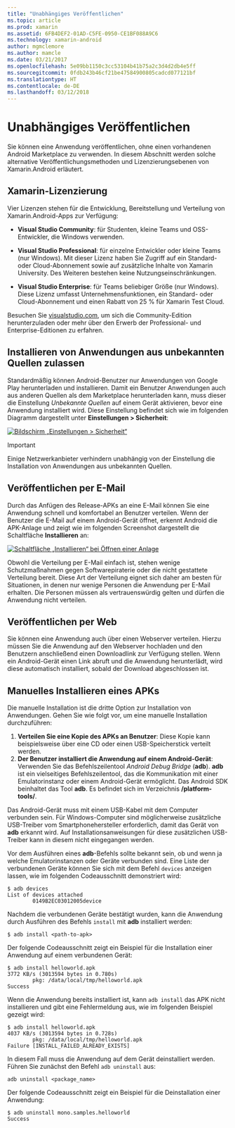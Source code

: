 ```yaml
---
title: "Unabhängiges Veröffentlichen"
ms.topic: article
ms.prod: xamarin
ms.assetid: 6FB4DEF2-01AD-C5FE-0950-CE1BF088A9C6
ms.technology: xamarin-android
author: mgmclemore
ms.author: mamcle
ms.date: 03/21/2017
ms.openlocfilehash: 5e09bb1150c3cc53104b41b75a2c3d4d2db4e5ff
ms.sourcegitcommit: 0fdb243b46cf21be47584900805cadcd077121bf
ms.translationtype: HT
ms.contentlocale: de-DE
ms.lasthandoff: 03/12/2018
---
```

# <a name="publishing-independently"></a>Unabhängiges Veröffentlichen

Sie können eine Anwendung veröffentlichen, ohne einen vorhandenen Android Marketplace zu verwenden. In diesem Abschnitt werden solche alternative Veröffentlichungsmethoden und Lizenzierungsebenen von Xamarin.Android erläutert.


## <a name="xamarin-licensing"></a>Xamarin-Lizenzierung

Vier Lizenzen stehen für die Entwicklung, Bereitstellung und Verteilung von Xamarin.Android-Apps zur Verfügung:

-   **Visual Studio Community**: für Studenten, kleine Teams und OSS-Entwickler, die Windows verwenden.

-   **Visual Studio Professional**: für einzelne Entwickler oder kleine Teams (nur Windows). Mit dieser Lizenz haben Sie Zugriff auf ein Standard- oder Cloud-Abonnement sowie auf zusätzliche Inhalte von Xamarin University. Des Weiteren bestehen keine Nutzungseinschränkungen.

-   **Visual Studio Enterprise**: für Teams beliebiger Größe (nur Windows). Diese Lizenz umfasst Unternehmensfunktionen, ein Standard- oder Cloud-Abonnement und einen Rabatt von 25 % für Xamarin Test Cloud.

Besuchen Sie [visualstudio.com](https://www.visualstudio.com/xamarin/), um sich die Community-Edition herunterzuladen oder mehr über den Erwerb der Professional- und Enterprise-Editionen zu erfahren.


## <a name="allow-installation-from-unknown-sources"></a>Installieren von Anwendungen aus unbekannten Quellen zulassen

Standardmäßig können Android-Benutzer nur Anwendungen von Google Play herunterladen und installieren. Damit ein Benutzer Anwendungen auch aus anderen Quellen als dem Marketplace herunterladen kann, muss dieser die Einstellung *Unbekannte Quellen* auf einem Gerät aktivieren, bevor eine Anwendung installiert wird. Diese Einstellung befindet sich wie im folgenden Diagramm dargestellt unter **Einstellungen > Sicherheit**:

[![Bildschirm „Einstellungen > Sicherheit“](publishing-independently-images/settings.png)](publishing-independently-images/settings.png#lightbox)


> [!IMPORTANT]
> Einige Netzwerkanbieter verhindern unabhängig von der Einstellung die Installation von Anwendungen aus unbekannten Quellen.



## <a name="publishing-by-e-mail"></a>Veröffentlichen per E-Mail

Durch das Anfügen des Release-APKs an eine E-Mail können Sie eine Anwendung schnell und komfortabel an Benutzer verteilen. Wenn der Benutzer die E-Mail auf einem Android-Gerät öffnet, erkennt Android die APK-Anlage und zeigt wie im folgenden Screenshot dargestellt die Schaltfläche **Installieren** an:

[![Schaltfläche „Installieren“ bei Öffnen einer Anlage](publishing-independently-images/publishing-via-email.png)](publishing-independently-images/publishing-via-email.png#lightbox)

Obwohl die Verteilung per E-Mail einfach ist, stehen wenige Schutzmaßnahmen gegen Softwarepiraterie oder die nicht gestattete Verteilung bereit. Diese Art der Verteilung eignet sich daher am besten für Situationen, in denen nur wenige Personen die Anwendung per E-Mail erhalten. Die Personen müssen als vertrauenswürdig gelten und dürfen die Anwendung nicht verteilen.


## <a name="publishing-by-web"></a>Veröffentlichen per Web

Sie können eine Anwendung auch über einen Webserver verteilen. Hierzu müssen Sie die Anwendung auf den Webserver hochladen und den Benutzern anschließend einen Downloadlink zur Verfügung stellen. Wenn ein Android-Gerät einen Link abruft und die Anwendung herunterlädt, wird diese automatisch installiert, sobald der Download abgeschlossen ist.


## <a name="manually-installing-an-apk"></a>Manuelles Installieren eines APKs

Die manuelle Installation ist die dritte Option zur Installation von Anwendungen. Gehen Sie wie folgt vor, um eine manuelle Installation durchzuführen:

1.   **Verteilen Sie eine Kopie des APKs an Benutzer**: Diese Kopie kann beispielsweise über eine CD oder einen USB-Speicherstick verteilt werden.
1.   **Der Benutzer installiert die Anwendung auf einem Android-Gerät**: Verwenden Sie das Befehlszeilentool *Android Debug Bridge* (**adb**). **adb** ist ein vielseitiges Befehlszeilentool, das die Kommunikation mit einer Emulatorinstanz oder einem Android-Gerät ermöglicht. Das Android SDK beinhaltet das Tool **adb**. Es befindet sich im Verzeichnis **<sdk>/platform-tools/**.

Das Android-Gerät muss mit einem USB-Kabel mit dem Computer verbunden sein.
Für Windows-Computer sind möglicherweise zusätzliche USB-Treiber vom Smartphonehersteller erforderlich, damit das Gerät von **adb** erkannt wird. Auf Installationsanweisungen für diese zusätzlichen USB-Treiber kann in diesem nicht eingegangen werden.

Vor dem Ausführen eines **adb**-Befehls sollte bekannt sein, ob und wenn ja welche Emulatorinstanzen oder Geräte verbunden sind. Eine Liste der verbundenen Geräte können Sie sich mit dem Befehl `devices` anzeigen lassen, wie im folgenden Codeausschnitt demonstriert wird:

```shell
$ adb devices
List of devices attached
        0149B2EC03012005device
```

Nachdem die verbundenen Geräte bestätigt wurden, kann die Anwendung durch Ausführen des Befehls `install` mit **adb** installiert werden:

```shell
$ adb install <path-to-apk>
```

Der folgende Codeausschnitt zeigt ein Beispiel für die Installation einer Anwendung auf einem verbundenen Gerät:

```shell
$ adb install helloworld.apk
3772 KB/s (3013594 bytes in 0.780s)
        pkg: /data/local/tmp/helloworld.apk
Success
```

Wenn die Anwendung bereits installiert ist, kann `adb install` das APK nicht installieren und gibt eine Fehlermeldung aus, wie im folgenden Beispiel gezeigt wird:

```shell
$ adb install helloworld.apk
4037 KB/s (3013594 bytes in 0.728s)
        pkg: /data/local/tmp/helloworld.apk
Failure [INSTALL_FAILED_ALREADY_EXISTS]
```

In diesem Fall muss die Anwendung auf dem Gerät deinstalliert werden. Führen Sie zunächst den Befehl `adb uninstall` aus:

```shell
adb uninstall <package_name>
```

Der folgende Codeausschnitt zeigt ein Beispiel für die Deinstallation einer Anwendung:

```shell
$ adb uninstall mono.samples.helloworld
Success
```
